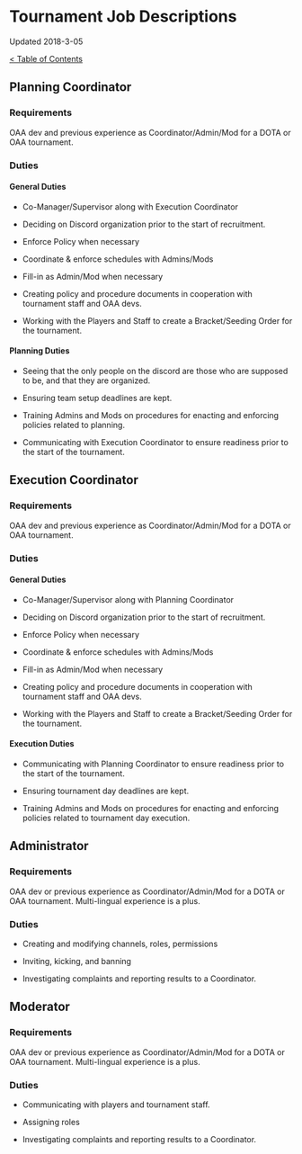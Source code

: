 # Tournament Job Descriptions

Updated 2018-3-05

[< Table of Contents][0]

## Planning Coordinator

### Requirements 

OAA dev and previous experience as Coordinator/Admin/Mod for a DOTA or OAA tournament.

### Duties

#### General Duties

- Co-Manager/Supervisor along with Execution Coordinator

- Deciding on Discord organization prior to the start of recruitment.

- Enforce Policy when necessary

- Coordinate & enforce schedules with Admins/Mods

- Fill-in as Admin/Mod when necessary

- Creating policy and procedure documents in cooperation with tournament staff and OAA devs.

- Working with the Players and Staff to create a Bracket/Seeding Order for the tournament.

#### Planning Duties

- Seeing that the only people on the discord are those who are supposed to be, and that they are organized.

- Ensuring team setup deadlines are kept.

- Training Admins and Mods on procedures for enacting and enforcing policies related to planning.

- Communicating with Execution Coordinator to ensure readiness prior to the start of the tournament.


## Execution Coordinator

### Requirements

OAA dev and previous experience as Coordinator/Admin/Mod for a DOTA or OAA tournament.

### Duties

#### General Duties

- Co-Manager/Supervisor along with Planning Coordinator

- Deciding on Discord organization prior to the start of recruitment.

- Enforce Policy when necessary

- Coordinate & enforce schedules with Admins/Mods

- Fill-in as Admin/Mod when necessary

- Creating policy and procedure documents in cooperation with tournament staff and OAA devs.

- Working with the Players and Staff to create a Bracket/Seeding Order for the tournament.

#### Execution Duties

- Communicating with Planning Coordinator to ensure readiness prior to the start of the tournament.

- Ensuring tournament day deadlines are kept.

- Training Admins and Mods on procedures for enacting and enforcing policies related to tournament day execution.



## Administrator

### Requirements

OAA dev or previous experience as Coordinator/Admin/Mod for a DOTA or OAA tournament. Multi-lingual experience is a plus.

### Duties

- Creating and modifying channels, roles, permissions

- Inviting, kicking, and banning

- Investigating complaints and reporting results to a Coordinator.



## Moderator

### Requirements

OAA dev or previous experience as Coordinator/Admin/Mod for a DOTA or OAA tournament. Multi-lingual experience is a plus.

### Duties

- Communicating with players and tournament staff.

- Assigning roles

- Investigating complaints and reporting results to a Coordinator.

[0]: README.md

